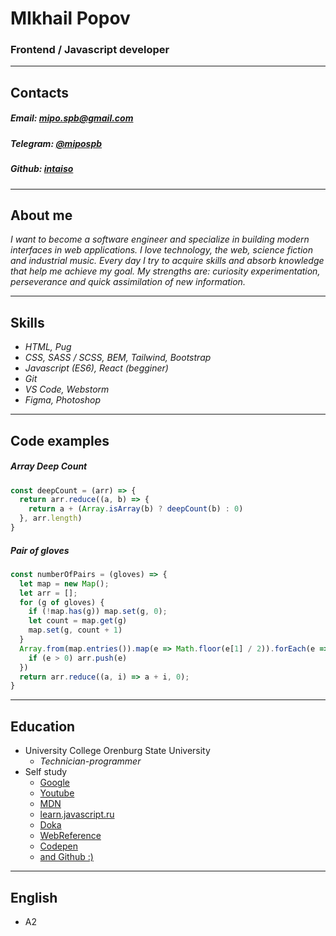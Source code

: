 # MIkhail Popov
### Frontend / Javascript developer
---
## Contacts
##### Email: *[mipo.spb@gmail.com](mipo.spb@gmail.com)*
##### Telegram: *[@mipospb](t.me/mipospb)*

##### Github: *[intaiso](https://github.com/intaiso)*
---
## About me
*I want to become a software engineer and specialize in building modern interfaces in web applications. I love technology, the web, science fiction and industrial music. Every day I try to acquire skills and absorb knowledge that help me achieve my goal. My strengths are: curiosity experimentation, perseverance and quick assimilation of new information.*

---
## Skills
* *HTML, Pug*
* *CSS, SASS / SCSS, BEM, Tailwind, Bootstrap*
* *Javascript (ES6), React (begginer)*
* *Git*
* *VS Code, Webstorm*
* *Figma, Photoshop*
---
## Code examples

##### Array Deep Count
```Javascript
const deepCount = (arr) => {
  return arr.reduce((a, b) => {
    return a + (Array.isArray(b) ? deepCount(b) : 0)
  }, arr.length)
}
```
#####  Pair of gloves
```Javascript
const numberOfPairs = (gloves) => {
  let map = new Map();
  let arr = [];
  for (g of gloves) {
    if (!map.has(g)) map.set(g, 0);
    let count = map.get(g)
    map.set(g, count + 1)
  }
  Array.from(map.entries()).map(e => Math.floor(e[1] / 2)).forEach(e => {
    if (e > 0) arr.push(e)
  })
  return arr.reduce((a, i) => a + i, 0);
}
```
---
## Education
* University College Orenburg State University
  - *Technician-programmer*
* Self study
  - [Google](https://www.google.com/)
  - [Youtube](https://www.youtube.com/)
  - [MDN](https://developer.mozilla.org/en-US/docs/Learn)
  - [learn.javascript.ru](https://learn.javascript.ru/)
  - [Doka](https://doka.guide/)
  - [WebReference](https://webref.ru/)
  - [Codepen](https://codepen.io/)
  - [and Github :) ](https://github.com/)
---
## English
* A2